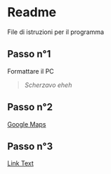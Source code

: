 # Readme 
File di istruzioni per il programma
## Passo n°1
Formattare il PC
> _Scherzavo eheh_

## Passo n°2
[Google Maps](https://www.google.com/maps?authuser=0)

## Passo n°3
[Link Text](#Passo-n°1)

